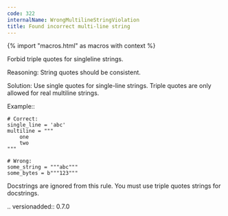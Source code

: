 ```yaml
---
code: 322
internalName: WrongMultilineStringViolation
title: Found incorrect multi-line string
---
```


{% import "macros.html" as macros with context %}


Forbid triple quotes for singleline strings.

Reasoning:
    String quotes should be consistent.

Solution:
    Use single quotes for single-line strings.
    Triple quotes are only allowed for real multiline strings.

Example::

    # Correct:
    single_line = 'abc'
    multiline = """
        one
        two
    """

    # Wrong:
    some_string = """abc"""
    some_bytes = b"""123"""

Docstrings are ignored from this rule.
You must use triple quotes strings for docstrings.

.. versionadded:: 0.7.0